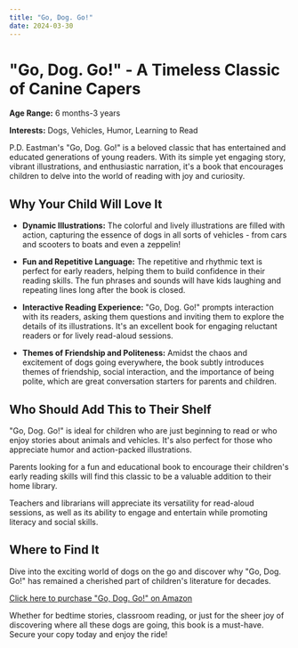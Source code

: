 ```yaml
---
title: "Go, Dog. Go!"
date: 2024-03-30
---
```


# "Go, Dog. Go!" - A Timeless Classic of Canine Capers

**Age Range:** 6 months-3 years

**Interests:** Dogs, Vehicles, Humor, Learning to Read

P.D. Eastman's "Go, Dog. Go!" is a beloved classic that has entertained and educated generations of young readers. With its simple yet engaging story, vibrant illustrations, and enthusiastic narration, it's a book that encourages children to delve into the world of reading with joy and curiosity.

## Why Your Child Will Love It

- **Dynamic Illustrations:** The colorful and lively illustrations are filled with action, capturing the essence of dogs in all sorts of vehicles - from cars and scooters to boats and even a zeppelin!

- **Fun and Repetitive Language:** The repetitive and rhythmic text is perfect for early readers, helping them to build confidence in their reading skills. The fun phrases and sounds will have kids laughing and repeating lines long after the book is closed.

- **Interactive Reading Experience:** "Go, Dog. Go!" prompts interaction with its readers, asking them questions and inviting them to explore the details of its illustrations. It's an excellent book for engaging reluctant readers or for lively read-aloud sessions.

- **Themes of Friendship and Politeness:** Amidst the chaos and excitement of dogs going everywhere, the book subtly introduces themes of friendship, social interaction, and the importance of being polite, which are great conversation starters for parents and children.

## Who Should Add This to Their Shelf

"Go, Dog. Go!" is ideal for children who are just beginning to read or who enjoy stories about animals and vehicles. It's also perfect for those who appreciate humor and action-packed illustrations.

Parents looking for a fun and educational book to encourage their children's early reading skills will find this classic to be a valuable addition to their home library.

Teachers and librarians will appreciate its versatility for read-aloud sessions, as well as its ability to engage and entertain while promoting literacy and social skills.

## Where to Find It

Dive into the exciting world of dogs on the go and discover why "Go, Dog. Go!" has remained a cherished part of children's literature for decades.

[Click here to purchase "Go, Dog. Go!" on Amazon](https://amzn.to/49hpQ9i)

Whether for bedtime stories, classroom reading, or just for the sheer joy of discovering where all these dogs are going, this book is a must-have. Secure your copy today and enjoy the ride!
